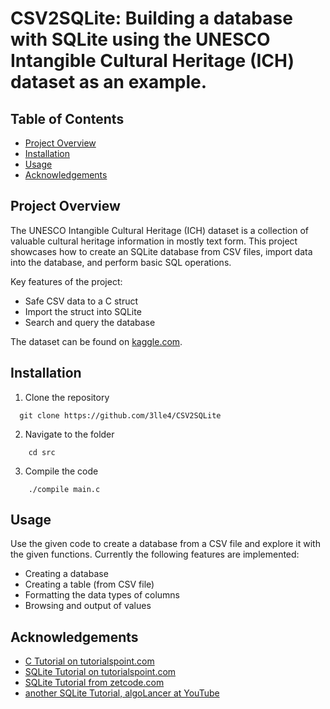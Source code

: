 
# CSV2SQLite: Building a database with SQLite using the UNESCO Intangible Cultural Heritage (ICH) dataset as an example.

## Table of Contents

- [Project Overview](##project-overview)
- [Installation](##installation)
- [Usage](##usage)
- [Acknowledgements](##acknowledgements)

## Project Overview

The UNESCO Intangible Cultural Heritage (ICH) dataset is a collection of valuable cultural heritage information in mostly text form. This project showcases how to create an SQLite database from CSV files, import data into the database, and perform basic SQL operations.

Key features of the project:

- Safe CSV data to a C struct
- Import the struct into SQLite
- Search and query the database

The dataset can be found on [kaggle.com](https://www.kaggle.com/datasets/joebeachcapital/unesco-dive-into-intangible-cultural-heritage).
  


## Installation

1. Clone the repository

```shell
  git clone https://github.com/3lle4/CSV2SQLite
```

2. Navigate to the folder

```shell
    cd src
```

3. Compile the code

```shell
    ./compile main.c
```

## Usage

Use the given code to create a database from a CSV file and explore it with the given functions. Currently the following features are implemented: 
- Creating a database 
- Creating a table (from CSV file)
- Formatting the data types of columns
- Browsing and output of values


## Acknowledgements
 - [C Tutorial on tutorialspoint.com](https://www.tutorialspoint.com/cprogramming/index.htm)
 - [SQLite Tutorial on tutorialspoint.com](https://www.tutorialspoint.com/sqlite/index.htm)
 - [SQLite Tutorial from zetcode.com](https://zetcode.com/db/sqlitec/)
 - [another SQLite Tutorial, algoLancer at YouTube](https://www.youtube.com/watch?v=-C5HSdPU3TI&t=286s)
